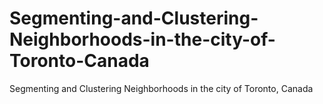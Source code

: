 # Segmenting-and-Clustering-Neighborhoods-in-the-city-of-Toronto-Canada
Segmenting and Clustering Neighborhoods in the city of Toronto, Canada
